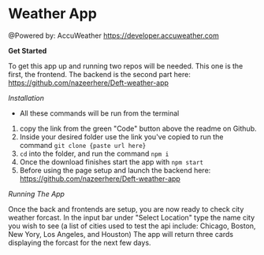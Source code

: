 # Weather App
@Powered by: AccuWeather
https://developer.accuweather.com


**Get Started**

To get this app up and running two repos will be needed. This one is the first, the frontend. The backend is the second part here: https://github.com/nazeerhere/Deft-weather-app

*Installation*
- All these commands will be run from the terminal

1. copy the link from the green "Code" button above the readme on Github.
2. Inside your desired folder use the link you've copied to run the command `git clone {paste url here}`
3. `cd` into the folder, and run the command `npm i`
4. Once the download finishes start the app with `npm start`
5. Before using the page setup and launch the backend here: https://github.com/nazeerhere/Deft-weather-app

*Running The App*

Once the back and frontends are setup, you are now ready to check city weather forcast. In the input bar under "Select Location" type the name city you wish to see (a list of cities used to test the api include: Chicago, Boston, New Yory, Los Angeles, and Houston) The app will return three cards displaying the forcast for the next few days.
